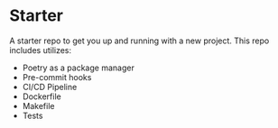 # Starter
A starter repo to get you up and running with a new project. This repo includes utilizes:

- Poetry as a package manager
- Pre-commit hooks
- CI/CD Pipeline
- Dockerfile
- Makefile
- Tests
